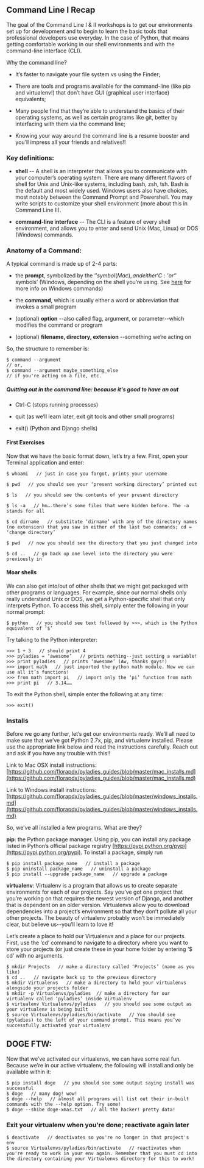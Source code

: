## Command Line I Recap

The goal of the Command Line I & II workshops is to get our environments set up for development and to begin to learn the basic tools that professional developers use everyday. In the case of Python, that means getting comfortable working in our shell environments and with the command-line interface (CLI).

Why the command line?

* It’s faster to navigate your file system vs using the Finder;

* There are tools and programs available for the command-line (like pip and virtualenv!) that don’t have GUI (graphical user interface) equivalents;

* Many people find that they’re able to understand the basics of their operating systems, as well as certain programs like git, better by interfacing with them via the command line;

* Knowing your way around the command line is a resume booster and you’ll impress all your friends and relatives!!


### Key definitions:

* __shell__ -- A shell is an interpreter that allows you to communicate with your computer’s operating system. There are many different flavors of shell for Unix and Unix-like systems, including bash, zsh, tsh. Bash is the default and most widely used. Windows users also have choices, most notably between the Command Prompt and Powershell. You may write scripts to customize your shell environment (more about this in Command Line II).


* __command-line interface__ -- The CLI is a feature of every shell environment, and allows you to enter and send Unix (Mac, Linux) or DOS (Windows) commands.


### Anatomy of a Command:

A typical command is made up of 2-4 parts:

* the __prompt__, symbolized by the ‘$’ symbol (Mac), and either ‘C:’ or ‘$’ symbols’ (Windows, depending on the shell you’re using. See [here](http://blog.simplyadvanced.net/cheat-sheet-for-windows-command-prompt/) for more info on Windows commands)

* the __command__, which is usually either a word or abbreviation that invokes a small program

* (optional) __option__ --also called flag, argument, or parameter--which modifies the command or program

* (optional) __filename, directory, extension__ --something we’re acting on


So, the structure to remember is:

````
$ command --argument
// or,
$ command --argument maybe_something_else
// if you're acting on a file, etc.
````


##### Quitting out in the command line: because it's good to have an out

* Ctrl-C (stops running processes)

* quit (as we’ll learn later, exit git tools and other small programs)

* exit() (Python and Django shells)



#### First Exercises

Now that we have the basic format down, let’s try a few. First, open your Terminal application and enter:

````
$ whoami   // just in case you forgot, prints your username

$ pwd   // you should see your ‘present working directory’ printed out

$ ls   // you should see the contents of your present directory

$ ls -a   // hm….there’s some files that were hidden before. The -a stands for all

$ cd dirname   // substitute ‘dirname’ with any of the directory names (no extension) that you saw in either of the last two commands; cd = ‘change directory’

$ pwd   // now you should see the directory that you just changed into

$ cd ..   // go back up one level into the directory you were previously in
````


#### Moar shells

We can also get into/out of other shells that we might get packaged with other programs or languages. For example, since our normal shells only really understand Unix or DOS, we get a Python-specific shell that only interprets Python. To access this shell, simply enter the following in your normal prompt:

````$ python   // you should see text followed by >>>, which is the Python equivalent of ‘$’````

Try talking to the Python interpreter:

````
>>> 1 + 3   // should print 4
>>> pyladies = ‘awesome’   // prints nothing--just setting a variable!
>>> print pyladies   // prints ‘awesome’ (Aw, thanks guys!)
>>> import math   // just imported the python math module. Now we can use all it’s functions!
>>> from math import pi   // import only the ‘pi’ function from math
>>> print pi   // 3.14……
````

To exit the Python shell, simple enter the following at any time:

````>>> exit()````


### Installs

Before we go any further, let’s get our environments ready. We’ll all need to make sure that we’ve got Python 2.7x, pip, and virtualenv installed. Please use the appropriate link below and read the instructions carefully. Reach out and ask if you have any trouble with this!!

Link to Mac OSX install instructions: [https://github.com/florapdx/pyladies_guides/blob/master/mac_installs.md](https://github.com/florapdx/pyladies_guides/blob/master/mac_installs.md)

Link to Windows install instructions: [https://github.com/florapdx/pyladies_guides/blob/master/windows_installs.md](https://github.com/florapdx/pyladies_guides/blob/master/windows_installs.md)

So, we’ve all installed a few programs. What are they?

__pip__: the Python package manager. Using pip, you can install any package listed in Python’s official package registry [https://pypi.python.org/pypi](https://pypi.python.org/pypi). To install a package, simply run
````
$ pip install package_name   // install a package
$ pip uninstall package_name   // uninstall a package
$ pip install --upgrade package_name   // upgrade a package
````

__virtualenv__: Virtualenv is a program that allows us to create separate environments for each of our projects. Say you’ve got one project that you’re working on that requires the newest version of Django, and another that is dependent on an older version. Virtualenvs allow you to download dependencies into a project’s environment so that they don’t pollute all your other projects. The beauty of virtualenv probably won’t be immediately clear, but believe us--you’ll learn to love it!

Let’s create a place to hold our Virtualenvs and a place for our projects. First, use the ‘cd’ command to navigate to a directory where you want to store your projects (or just create these in your home folder by entering ‘$ cd’ with no arguments.

````
$ mkdir Projects   // make a directory called ‘Projects’ (name as you like)
$ cd ..   // navigate back up to the previous directory
$ mkdir Virtualenvs   // make a directory to hold your virtualenvs alongside your projects folder
$ mkdir -p Virtualenvs/pyladies  // make a directory for our virtualenv called ‘pyladies’ inside Virtualenv
$ virtualenv Virtualenvs/pyladies   // you should see some output as your virtualenv is being built
$ source Virtualenvs/pyladies/bin/activate   // You should see (pyladies) to the left of your command prompt. This means you’ve successfully activated your virtualenv
````

## DOGE FTW:

Now that we’ve activated our virtualenvs, we can have some real fun. Because we’re in our active virtualenv, the following will install and only be available within it:

````
$ pip install doge   // you should see some output saying install was successful
$ doge   // many dog! wow!
$ doge --help   // almost all programs will list out their in-built commands with the --help option. Try some!
$ doge --shibe doge-xmas.txt   // all the hacker! pretty data!
````

### Exit your virtualenv when you're done; reactivate again later

````
$ deactivate   // deactivates so you're no longer in that project's env
$ source Virtualenvs/pyladies/bin/activate   // reactivates when you're ready to work in your env again. Remember that you must cd into the directory containing your Virtualenvs directory for this to work!
````
